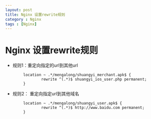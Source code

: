 ```yaml
---
layout: post
title: Nginx 设置rewrite规则
category : Nginx
tags : [Nginx]
---
```


# Nginx 设置rewrite规则

* 规则1：重定向指定的url到其他url
```
        location ~ .*/mengalong/shuangyi_merchant.apk$ {
                rewrite ^(.*)$ shuangyi_ios_user.php permanent;
        }
```

* 规则2： 重定向指定url到其他域名
```
        location ~ .*/mengalong/shuangyi_user.apk$ {
                rewrite ^(.*)$ http://www.baidu.com permanent;
        }
```
